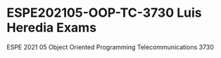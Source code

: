 # ESPE202105-OOP-TC-3730 Luis Heredia Exams
ESPE 2021 05 Object Oriented Programming Telecommunications 3730
